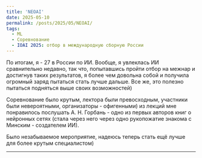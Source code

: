 ```yaml
---
title: 'NEOAI'
date: 2025-05-10
permalink: /posts/2025/05/NEOAI/
tags:
  - ML
  - Соревнование
  - IOAI 2025: отбор в международную сборную России
---
```


По итогам, я - 27 в России по ИИ. Вообще, я увлеклась ИИ сравнительно недавно, так что, попытавшись пройти отбор на межнар и достигнув таких результатов, я более чем довольна собой и получила огромный заряд пытаться стать лучше дальше. Все же, это полезно пытаться подняться выше своих возможностей)

Соревнование было крутым, лектора были превосходным, участники были невероятными, организаторы - офигенными) из лекций мне понравилось послушать А. Н. Горбань - одно из первых авторов книг о нейронных сетях (стала через него через одно рукопожатие знакома с Минским - создателем ИИ).

Было незабываемое мероприятие, надеюсь теперь стать ещё лучше для более крутым специалистом)

------
